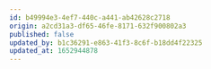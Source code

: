 ```yaml
---
id: b49994e3-4ef7-440c-a441-ab42628c2718
origin: a2cd31a3-df65-46fe-8171-632f900802a3
published: false
updated_by: b1c36291-e863-41f3-8c6f-b18dd4f22325
updated_at: 1652944878
---
```

